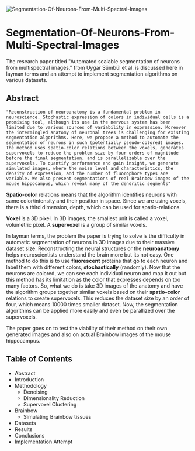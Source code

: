 ![Segmentation-Of-Neurons-From-Multi-Spectral-Images](https://biox.stanford.edu/files/styles/wide/public/ting_news_banner_large.webp?orig=png)
# Segmentation-Of-Neurons-From-Multi-Spectral-Images
The research paper titled "Automated scalable segmentation of neurons from multispectral images." from Uygar Sümbül et al. is discussed here in layman terms and an attempt to implement segmentation algorithms on various datasets.

## Abstract
```
"Reconstruction of neuroanatomy is a fundamental problem in neuroscience. Stochastic expression of colors in individual cells is a promising tool, although its use in the nervous system has been limited due to various sources of variability in expression. Moreover the intermingled anatomy of neuronal trees is challenging for existing segmentation algorithms. Here, we propose a method to automate the
segmentation of neurons in such (potentially pseudo-colored) images. The method uses spatio-color relations between the voxels, generates supervoxels to reduce the problem size by four orders of magnitude before the final segmentation, and is parallelizable over the supervoxels. To quantify performance and gain insight, we generate simulated images, where the noise level and characteristics, the density of expression, and the number of fluorophore types are variable. We also present segmentations of real Brainbow images of the mouse hippocampus, which reveal many of the dendritic segments"
```

**Spatio-color** relations means that the algorithm identifies neurons with same color/intensity and their position in space. Since we are using voxels, there is a third dimension, depth, which can be used for spatio-relations. 

**Voxel** is a 3D pixel. In 3D images, the smallest unit is called a voxel, volumetric pixel. A **supervoxel** is a group of similar voxels.

In layman terms, the problem the paper is trying to solve is the difficulty in automatic segmentation of neurons in 3D images due to their massive dataset size. Reconstructing the neural structures or the **neuroanatomy** helps neuroscientists understand the brain more but its not easy. One method to do this is to use **fluorescent** proteins that go to each neuron and label them with different colors, **stochastically** (randomly). Now that the neurons are colored, we can see each individual neuron and map it out but this method has its limitation as the color that expresses depends on too many factors. So, what we do is take 3D images of the anatomy and have the algorithm groups together similar voxels based on their **spatio-color** relations to create supervoxels. This reduces the dataset size by an order of four, which means 10000 times smaller dataset. Now, the segmentation algorithms can be applied more easily and even be parallized over the supervoxels. 

The paper goes on to test the viability of their method on their own generated images and also on actual Brainbow images of the mouse hippocampus.

## Table of Contents

- Abstract
- Introduction
- Methodology
    - Denoising
    - Dimensionality Reduction
    - Supervoxel Clustering
- Brainbow
    - Simulating Brainbow tissues
- Datasets
- Results
- Conclusions
- Implementation Attempt

